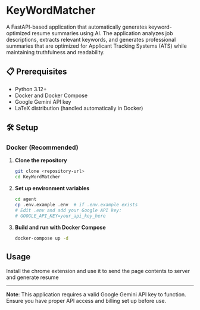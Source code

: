 # KeyWordMatcher

A FastAPI-based application that automatically generates keyword-optimized resume summaries using AI. The application analyzes job descriptions, extracts relevant keywords, and generates professional summaries that are optimized for Applicant Tracking Systems (ATS) while maintaining truthfulness and readability.


## 📋 Prerequisites

- Python 3.12+
- Docker and Docker Compose
- Google Gemini API key
- LaTeX distribution (handled automatically in Docker)

## 🛠️ Setup

### Docker (Recommended)

1. **Clone the repository**
   ```bash
   git clone <repository-url>
   cd KeyWordMatcher
   ```

2. **Set up environment variables**
   ```bash
   cd agent
   cp .env.example .env  # if .env.example exists
   # Edit .env and add your Google API key:
   # GOOGLE_API_KEY=your_api_key_here
   ```

3. **Build and run with Docker Compose**
   ```bash
   docker-compose up -d
   ```

## Usage
Install the chrome extension and use it to send the page contents to server and generate resume


---

**Note**: This application requires a valid Google Gemini API key to function. Ensure you have proper API access and billing set up before use.
